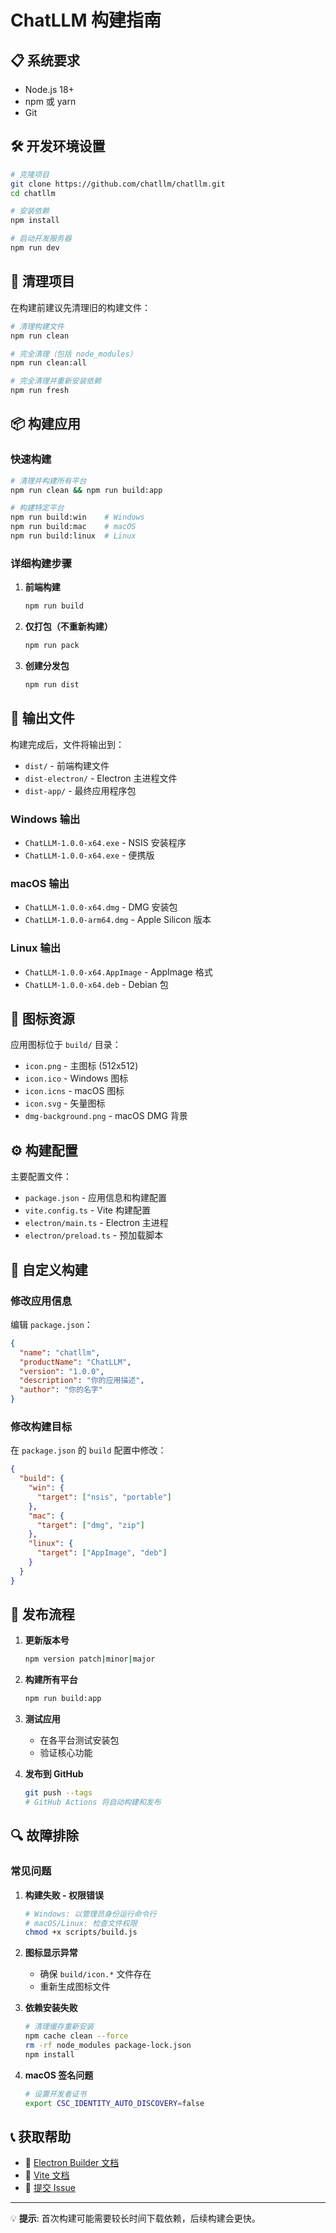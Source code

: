 # ChatLLM 构建指南

## 📋 系统要求

- Node.js 18+ 
- npm 或 yarn
- Git

## 🛠️ 开发环境设置

```bash
# 克隆项目
git clone https://github.com/chatllm/chatllm.git
cd chatllm

# 安装依赖
npm install

# 启动开发服务器
npm run dev
```

## 🧹 清理项目

在构建前建议先清理旧的构建文件：

```bash
# 清理构建文件
npm run clean

# 完全清理（包括 node_modules）
npm run clean:all  

# 完全清理并重新安装依赖
npm run fresh
```

## 📦 构建应用

### 快速构建

```bash
# 清理并构建所有平台
npm run clean && npm run build:app

# 构建特定平台
npm run build:win    # Windows
npm run build:mac    # macOS  
npm run build:linux  # Linux
```

### 详细构建步骤

1. **前端构建**
   ```bash
   npm run build
   ```

2. **仅打包（不重新构建）**
   ```bash
   npm run pack
   ```

3. **创建分发包**
   ```bash
   npm run dist
   ```

## 📁 输出文件

构建完成后，文件将输出到：

- `dist/` - 前端构建文件
- `dist-electron/` - Electron 主进程文件
- `dist-app/` - 最终应用程序包

### Windows 输出
- `ChatLLM-1.0.0-x64.exe` - NSIS 安装程序
- `ChatLLM-1.0.0-x64.exe` - 便携版

### macOS 输出  
- `ChatLLM-1.0.0-x64.dmg` - DMG 安装包
- `ChatLLM-1.0.0-arm64.dmg` - Apple Silicon 版本

### Linux 输出
- `ChatLLM-1.0.0-x64.AppImage` - AppImage 格式
- `ChatLLM-1.0.0-x64.deb` - Debian 包

## 🎨 图标资源

应用图标位于 `build/` 目录：

- `icon.png` - 主图标 (512x512)
- `icon.ico` - Windows 图标
- `icon.icns` - macOS 图标
- `icon.svg` - 矢量图标
- `dmg-background.png` - macOS DMG 背景

## ⚙️ 构建配置

主要配置文件：

- `package.json` - 应用信息和构建配置
- `vite.config.ts` - Vite 构建配置
- `electron/main.ts` - Electron 主进程
- `electron/preload.ts` - 预加载脚本

## 🔧 自定义构建

### 修改应用信息

编辑 `package.json`：

```json
{
  "name": "chatllm",
  "productName": "ChatLLM", 
  "version": "1.0.0",
  "description": "你的应用描述",
  "author": "你的名字"
}
```

### 修改构建目标

在 `package.json` 的 `build` 配置中修改：

```json
{
  "build": {
    "win": {
      "target": ["nsis", "portable"]
    },
    "mac": {
      "target": ["dmg", "zip"]
    },
    "linux": {
      "target": ["AppImage", "deb"]
    }
  }
}
```

## 🚀 发布流程

1. **更新版本号**
   ```bash
   npm version patch|minor|major
   ```

2. **构建所有平台**
   ```bash
   npm run build:app
   ```

3. **测试应用**
   - 在各平台测试安装包
   - 验证核心功能

4. **发布到 GitHub**
   ```bash
   git push --tags
   # GitHub Actions 将自动构建和发布
   ```

## 🔍 故障排除

### 常见问题

1. **构建失败 - 权限错误**
   ```bash
   # Windows: 以管理员身份运行命令行
   # macOS/Linux: 检查文件权限
   chmod +x scripts/build.js
   ```

2. **图标显示异常**
   - 确保 `build/icon.*` 文件存在
   - 重新生成图标文件

3. **依赖安装失败**
   ```bash
   # 清理缓存重新安装
   npm cache clean --force
   rm -rf node_modules package-lock.json
   npm install
   ```

4. **macOS 签名问题**
   ```bash
   # 设置开发者证书
   export CSC_IDENTITY_AUTO_DISCOVERY=false
   ```

## 📞 获取帮助

- 📖 [Electron Builder 文档](https://www.electron.build/)
- 📖 [Vite 文档](https://vitejs.dev/)
- 🐛 [提交 Issue](https://github.com/chatllm/chatllm/issues)

---

💡 **提示**: 首次构建可能需要较长时间下载依赖，后续构建会更快。

